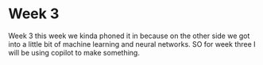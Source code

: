 # Week 3

Week 3 this week we kinda phoned it in because on the other side we got into a little bit of machine learning and neural networks. SO for week three I will be using copilot to make something.
